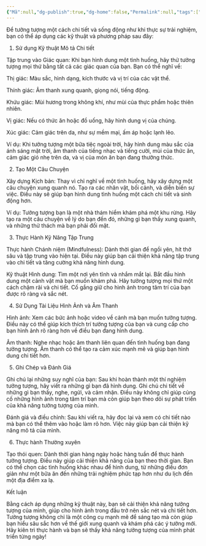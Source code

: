 ```yaml
---
{"Mã":null,"dg-publish":true,"dg-home":false,"Permalink":null,"tags":["daily"],"Date":"2024-10-07","permalink":"/daily/tmp/thi-nghiem-tu-duy-einstein/","dgPassFrontmatter":true,"noteIcon":"","updated":"2025-01-14T22:05:13.640+07:00"}
---
```


Để tưởng tượng một cách chi tiết và sống động như khi thực sự trải nghiệm, bạn có thể áp dụng các kỹ thuật và phương pháp sau đây:

1. Sử dụng Kỹ thuật Mô tả Chi tiết

Tập trung vào Giác quan: Khi bạn hình dung một tình huống, hãy thử tưởng tượng mọi thứ bằng tất cả các giác quan của bạn. Bạn có thể nghĩ về:

Thị giác: Màu sắc, hình dạng, kích thước và vị trí của các vật thể.

Thính giác: Âm thanh xung quanh, giọng nói, tiếng động.

Khứu giác: Mùi hương trong không khí, như mùi của thực phẩm hoặc thiên nhiên.

Vị giác: Nếu có thức ăn hoặc đồ uống, hãy hình dung vị của chúng.

Xúc giác: Cảm giác trên da, như sự mềm mại, ấm áp hoặc lạnh lẽo.


Ví dụ: Khi tưởng tượng một bữa tiệc ngoài trời, hãy hình dung màu sắc của ánh sáng mặt trời, âm thanh của tiếng nhạc và tiếng cười, mùi của thức ăn, cảm giác gió nhẹ trên da, và vị của món ăn bạn đang thưởng thức.


2. Tạo Một Câu Chuyện

Xây dựng Kịch bản: Thay vì chỉ nghĩ về một tình huống, hãy xây dựng một câu chuyện xung quanh nó. Tạo ra các nhân vật, bối cảnh, và diễn biến sự việc. Điều này sẽ giúp bạn hình dung tình huống một cách chi tiết và sinh động hơn.

Ví dụ: Tưởng tượng bạn là một nhà thám hiểm khám phá một khu rừng. Hãy tạo ra một câu chuyện về lý do bạn đến đó, những gì bạn thấy xung quanh, và những thử thách mà bạn phải đối mặt.


3. Thực Hành Kỹ Năng Tập Trung

Thực hành Chánh niệm (Mindfulness): Dành thời gian để ngồi yên, hít thở sâu và tập trung vào hiện tại. Điều này giúp bạn cải thiện khả năng tập trung vào chi tiết và tăng cường khả năng hình dung.

Kỹ thuật Hình dung: Tìm một nơi yên tĩnh và nhắm mắt lại. Bắt đầu hình dung một cảnh vật mà bạn muốn khám phá. Hãy tưởng tượng mọi thứ một cách chậm rãi và chi tiết. Cố gắng giữ cho hình ảnh trong tâm trí của bạn được rõ ràng và sắc nét.


4. Sử Dụng Tài Liệu Hình Ảnh và Âm Thanh

Hình ảnh: Xem các bức ảnh hoặc video về cảnh mà bạn muốn tưởng tượng. Điều này có thể giúp kích thích trí tưởng tượng của bạn và cung cấp cho bạn hình ảnh rõ ràng hơn về điều bạn đang hình dung.

Âm thanh: Nghe nhạc hoặc âm thanh liên quan đến tình huống bạn đang tưởng tượng. Âm thanh có thể tạo ra cảm xúc mạnh mẽ và giúp bạn hình dung chi tiết hơn.


5. Ghi Chép và Đánh Giá

Ghi chú lại những suy nghĩ của bạn: Sau khi hoàn thành một thí nghiệm tưởng tượng, hãy viết ra những gì bạn đã hình dung. Ghi chú chi tiết về những gì bạn thấy, nghe, ngửi, và cảm nhận. Điều này không chỉ giúp củng cố những hình ảnh trong tâm trí bạn mà còn giúp bạn theo dõi sự phát triển của khả năng tưởng tượng của mình.

Đánh giá và điều chỉnh: Sau khi viết ra, hãy đọc lại và xem có chi tiết nào mà bạn có thể thêm vào hoặc làm rõ hơn. Việc này giúp bạn cải thiện kỹ năng mô tả của mình.


6. Thực hành Thường xuyên

Tạo thói quen: Dành thời gian hàng ngày hoặc hàng tuần để thực hành tưởng tượng. Điều này giúp cải thiện khả năng của bạn theo thời gian. Bạn có thể chọn các tình huống khác nhau để hình dung, từ những điều đơn giản như một bữa ăn đến những trải nghiệm phức tạp hơn như du lịch đến một địa điểm xa lạ.


Kết luận

Bằng cách áp dụng những kỹ thuật này, bạn sẽ cải thiện khả năng tưởng tượng của mình, giúp cho hình ảnh trong đầu trở nên sắc nét và chi tiết hơn. Tưởng tượng không chỉ là một công cụ mạnh mẽ để sáng tạo mà còn giúp bạn hiểu sâu sắc hơn về thế giới xung quanh và khám phá các ý tưởng mới. Hãy kiên trì thực hành và bạn sẽ thấy khả năng tưởng tượng của mình phát triển từng ngày!

